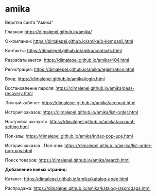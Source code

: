 # amika
Верстка сайта "Амика"

Главная: https://dimalepel.github.io/amika/

О-компании: https://dimalepel.github.io/amika/o-kompanii.html

Контакты: https://dimalepel.github.io/amika/contacts.html

Разрабатывается: https://dimalepel.github.io/amika/404.html

Регистрация: https://dimalepel.github.io/amika/registration.html

Вход: https://dimalepel.github.io/amika/login.html

Востановление пароля: https://dimalepel.github.io/amika/pass-recovery.html

Личный кабинет: https://dimalepel.github.io/amika/account.html

История заказов: https://dimalepel.github.io/amika/list-order.html

Настройка аккаунта: https://dimalepel.github.io/amika/account-setting.html

Поп-апы: https://dimalepel.github.io/amika/index-pop-ups.html

История заказов | Поп-апы: https://dimalepel.github.io/amika/list-order-pop-ups.html

Поиск товаров: https://dimalepel.github.io/amika/search.html

<b>Добавление новых страниц:</b>

Каталог: https://dimalepel.github.io/amika/katalog-open.html

Распродажа: https://dimalepel.github.io/amika/katalog-rasprodaga.html
